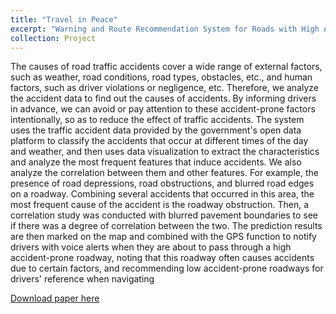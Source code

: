```yaml
---
title: "Travel in Peace"
excerpt: "Warning and Route Recommendation System for Roads with High Accident Rates<br/><img src='/images/project1.png'>"
collection: Project
---
```


The causes of road traffic accidents cover a wide range of external factors, such as weather, road conditions, road types, obstacles, etc., and human factors, such as driver violations or negligence, etc. Therefore, we analyze the accident data to find out the causes of accidents. By informing drivers in advance, we can avoid or pay attention to these accident-prone factors intentionally, so as to reduce the effect of traffic accidents. The system uses the traffic accident data provided by the government's open data platform to classify the accidents that occur at different times of the day and weather, and then uses data visualization to extract the characteristics and analyze the most frequent features that induce accidents. We also analyze the correlation between them and other features. For example, the presence of road depressions, road obstructions, and blurred road edges on a roadway. Combining several accidents that occurred in this area, the most frequent cause of the accident is the roadway obstruction. Then, a correlation study was conducted with blurred pavement boundaries to see if there was a degree of correlation between the two. The prediction results are then marked on the map and combined with the GPS function to notify drivers with voice alerts when they are about to pass through a high accident-prone roadway, noting that this roadway often causes accidents due to certain factors, and recommending low accident-prone roadways for drivers' reference when navigating

[Download paper here](http://andyyuyc.github.io/files/project1.pdf)


